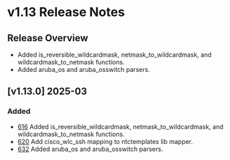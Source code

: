 # v1.13 Release Notes

## Release Overview

- Added is_reversible_wildcardmask, netmask_to_wildcardmask, and wildcardmask_to_netmask functions.
- Added aruba_os and aruba_osswitch parsers.

## [v1.13.0] 2025-03

### Added

- [616](https://github.com/networktocode/netutils/pull/616) Added is_reversible_wildcardmask, netmask_to_wildcardmask, and wildcardmask_to_netmask functions.
- [620](https://github.com/networktocode/netutils/pull/620) Add cisco_wlc_ssh mapping to ntctemplates lib mapper.
- [632](https://github.com/networktocode/netutils/pull/632) Added aruba_os and aruba_osswitch parsers.

